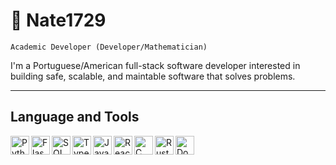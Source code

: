 # 🦀 Nate1729

`Academic Developer (Developer/Mathematician)`

I'm a Portuguese/American full-stack software developer interested in building safe, scalable,
and maintable software that solves problems. 

---
## Language and Tools
<img align="left" alt="Python" width="30px" src="https://cdn.jsdelivr.net/gh/devicons/devicon/icons/python/python-original.svg" />
<img align="left" alt="Flask" width="30px" src="https://cdn.jsdelivr.net/gh/devicons/devicon/icons/flask/flask-original.svg" />
<img align="left" alt="SQLAlchemy" width="30px" src="https://cdn.jsdelivr.net/gh/devicons/devicon/icons/sqlalchemy/sqlalchemy-original-wordmark.svg" />

<img align="left" alt="Typescript" width="30px" src="https://cdn.jsdelivr.net/gh/devicons/devicon/icons/typescript/typescript-original.svg" />
<img align="left" alt="Javascript" width="30px" src="https://cdn.jsdelivr.net/gh/devicons/devicon/icons/javascript/javascript-original.svg" />
<img align="left" alt="React" width="30px" src="https://cdn.jsdelivr.net/gh/devicons/devicon/icons/react/react-original.svg" />

<img align="left" alt="C" width="30px" src="https://cdn.jsdelivr.net/gh/devicons/devicon/icons/c/c-original.svg" />

<img align="left" alt="Rust" width="30px" src="https://cdn.jsdelivr.net/gh/devicons/devicon/icons/rust/rust-plain.svg" />

<img align="left" alt="Docker" width="30px" src="https://cdn.jsdelivr.net/gh/devicons/devicon/icons/docker/docker-original.svg" />


<!--
**Nate1729/Nate1729** is a ✨ _special_ ✨ repository because its `README.md` (this file) appears on your GitHub profile.

Here are some ideas to get you started:

- 🔭 I’m currently working on ...
- 🌱 I’m currently learning ...
- 👯 I’m looking to collaborate on ...
- 🤔 I’m looking for help with ...
- 💬 Ask me about ...
- 📫 How to reach me: ...
- 😄 Pronouns: ...
- ⚡ Fun fact: ...
-->
